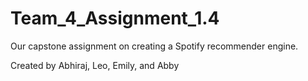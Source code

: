 # Team_4_Assignment_1.4
Our capstone assignment on creating a Spotify recommender engine. 

Created by Abhiraj, Leo, Emily, and Abby
